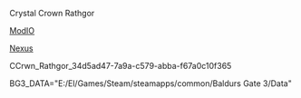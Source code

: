 Crystal Crown Rathgor

[ModIO](https://mod.io/g/baldursgate3/m/crystal-crown-rathgor#description)

[Nexus](https://www.nexusmods.com/baldursgate3/mods/13326)

CCrwn_Rathgor_34d5ad47-7a9a-c579-abba-f67a0c10f365

BG3_DATA="E:/El/Games/Steam/steamapps/common/Baldurs Gate 3/Data"
